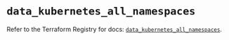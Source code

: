 # `data_kubernetes_all_namespaces`

Refer to the Terraform Registry for docs: [`data_kubernetes_all_namespaces`](https://registry.terraform.io/providers/hashicorp/kubernetes/2.37.1/docs/data-sources/all_namespaces).
